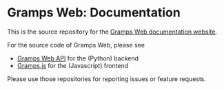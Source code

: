 # Gramps Web: Documentation

This is the source repository for the [Gramps Web documentation website](https://gramps-project.github.io/web/).

For the source code of Gramps Web, please see

- [Gramps Web API](https://github.com/gramps-project/gramps-webapi/) for the (Python) backend
- [Gramps.js](https://github.com/gramps-project/Gramps.js) for the (Javascript) frontend

Please use those repositories for reporting issues or feature requests.